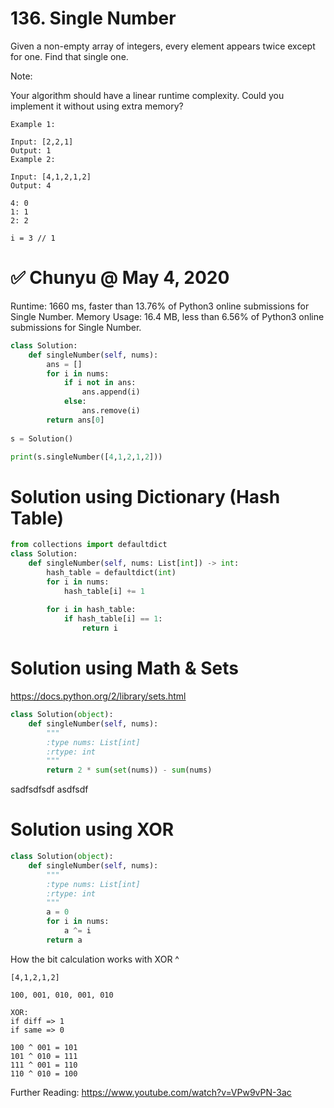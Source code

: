 # 136. Single Number
Given a non-empty array of integers, every element appears twice except for one. Find that single one.

Note:

Your algorithm should have a linear runtime complexity. Could you implement it without using extra memory?

```
Example 1:

Input: [2,2,1]
Output: 1
Example 2:

Input: [4,1,2,1,2]
Output: 4

4: 0
1: 1
2: 2

i = 3 // 1

```

# ✅ Chunyu @ May 4, 2020
Runtime: 1660 ms, faster than 13.76% of Python3 online submissions for Single Number.
Memory Usage: 16.4 MB, less than 6.56% of Python3 online submissions for Single Number.
```python
class Solution:
    def singleNumber(self, nums):
        ans = []
        for i in nums:
            if i not in ans:
                ans.append(i)
            else:
                ans.remove(i)
        return ans[0]
            
s = Solution()

print(s.singleNumber([4,1,2,1,2]))
```
# Solution using Dictionary (Hash Table)
```python
from collections import defaultdict
class Solution:
    def singleNumber(self, nums: List[int]) -> int:
        hash_table = defaultdict(int)
        for i in nums:
            hash_table[i] += 1
        
        for i in hash_table:
            if hash_table[i] == 1:
                return i
```

# Solution using Math & Sets
https://docs.python.org/2/library/sets.html

```python
class Solution(object):
    def singleNumber(self, nums):
        """
        :type nums: List[int]
        :rtype: int
        """
        return 2 * sum(set(nums)) - sum(nums)
```
sadfsdfsdf
asdfsdf

# Solution using XOR
```python
class Solution(object):
    def singleNumber(self, nums):
        """
        :type nums: List[int]
        :rtype: int
        """
        a = 0
        for i in nums:
            a ^= i
        return a
```
How the bit calculation works with XOR ^

```
[4,1,2,1,2]

100, 001, 010, 001, 010

XOR:
if diff => 1
if same => 0

100 ^ 001 = 101
101 ^ 010 = 111
111 ^ 001 = 110
110 ^ 010 = 100
```
Further Reading: https://www.youtube.com/watch?v=VPw9vPN-3ac